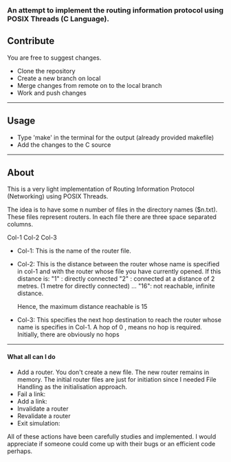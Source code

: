 ### An attempt to implement the routing information protocol using POSIX Threads (C Language). ###

## Contribute ##

You are free to suggest changes.

* Clone the repository
* Create a new branch on local
* Merge changes from remote on to the local branch
* Work and push changes 
----

## Usage ##

* Type 'make' in the terminal for the output (already provided makefile)
* Add the changes to the C source
----

## About ##
This is a very light implementation of Routing Information Protocol (Networking) using POSIX Threads.

The idea is to have some n number of files in the directory names ($n.txt). These files represent routers. 
In each file there are three space separated columns.

Col-1 Col-2 Col-3

* Col-1: This is the name of the router file. 
* Col-2: This is the distance between the router whose name is specified in col-1        and with the router whose file you have currently opened. 
	If this distance is:
		"1" : directly connected
		"2" : connected at a distance of 2 metres. (1 metre for directly connected)
		...
		"16": not reachable, infinite distance.

	Hence, the maximum distance reachable is 15

* Col-3: This specifies the next hop destination to reach the router whose name is specifies in Col-1. A hop of 0 , means no hop is required. Initially, there are obviously no hops


----

#### What all can I do ####
* Add a router. You don't create a new file. The new router remains in memory. 
The initial router files are just for initiation since I needed File Handling as the initialisation approach. 
* Fail a link:
* Add a link:
* Invalidate a router
* Revalidate a router
* Exit simulation:

All of these actions have been carefully studies and implemented. I would appreciate if someone could come up with their bugs or an efficient code perhaps.

